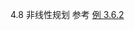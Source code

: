 4.8  非线性规划  参考 [例 3.6.2](https://github.com/Gaoshu-root/Code-related-courses/blob/main/mathematics-modeling_%20Notes/%E6%95%B0%E5%AD%A6%E5%BB%BA%E6%A8%A1%E5%AF%BC%E8%AE%BA_Datawhale/%E7%AC%AC%203%20%E7%AB%A0%20%E5%87%BD%E6%95%B0%E6%9E%81%E5%80%BC%E4%B8%8E%E8%A7%84%E5%88%92%E6%A8%A1%E5%9E%8B/Notes_Unit3_3.5%20%26%26%203.6%20%E9%9D%9E%E7%BA%BF%E6%80%A7%E8%A7%84%E5%88%92%20(scipy.optimize.minimize%2C%20%20sko.GA)%20.ipynb)
